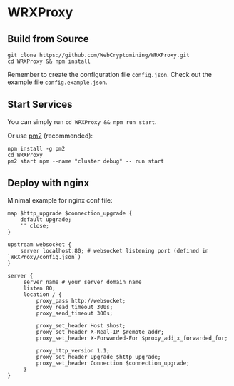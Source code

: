 # WRXProxy

## Build from Source

```
git clone https://github.com/WebCryptomining/WRXProxy.git
cd WRXProxy && npm install
```

Remember to create the configuration file `config.json`. Check out the example file `config.example.json`.

## Start Services

You can simply run `cd WRXProxy && npm run start`.

Or use [pm2](http://pm2.io/) (recommended):

```
npm install -g pm2
cd WRXProxy
pm2 start npm --name "cluster debug" -- run start
```

## Deploy with nginx

Minimal example for nginx conf file:


```
map $http_upgrade $connection_upgrade {
    default upgrade;
    '' close;
}

upstream websocket {
    server localhost:80; # websocket listening port (defined in `WRXProxy/config.json`)
}

server {
     server_name # your server domain name
     listen 80;
     location / {
         proxy_pass http://websocket;
         proxy_read_timeout 300s;
         proxy_send_timeout 300s;

         proxy_set_header Host $host;
         proxy_set_header X-Real-IP $remote_addr;
         proxy_set_header X-Forwarded-For $proxy_add_x_forwarded_for;

         proxy_http_version 1.1;
         proxy_set_header Upgrade $http_upgrade;
         proxy_set_header Connection $connection_upgrade;
     }
}
```
